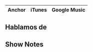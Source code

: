 | Anchor |iTunes | Google Music |  
|--------|-------|--------------|   



## Hablamos de 


## Show Notes

